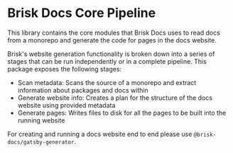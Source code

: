 # Brisk Docs Core Pipeline

This library contains the core modules that Brisk Docs uses to read docs from a monorepo and generate the code for
pages in the docs website.

Brisk's website generation functionality is broken down into a series of stages that can be run independently or in a
complete pipeline. This package exposes the following stages:

 - Scan metadata: Scans the source of a monorepo and extract information about packages and docs within
 - Generate website info: Creates a plan for the structure of the docs website using provided metadata
 - Generate pages: Writes files to disk for all the pages to be built into the running website

For creating and running a docs website end to end please use `@brisk-docs/gatsby-generator`.

